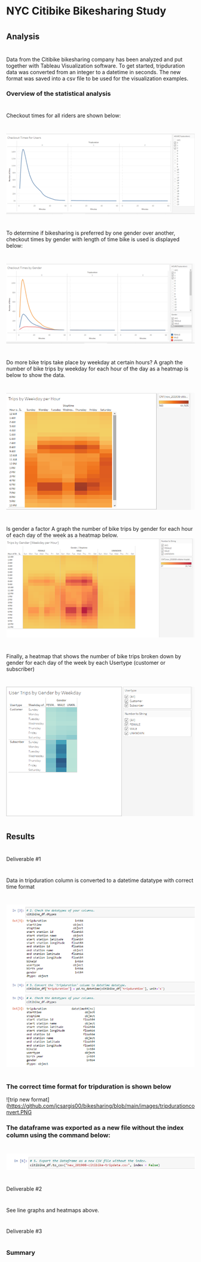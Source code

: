 # NYC Citibike Bikesharing Study
#
## Analysis
#
Data from the Citibike bikesharing company has been analyzed and put together with Tableau Visualization software.
To get started, tripduration data was converted from an integer to a datetime in seconds.  The new format was saved
into a csv file to be used for the visualization examples.
### Overview of the statistical analysis
#
Checkout times for all riders are shown below:
#
![checkout time](https://github.com/jcsargis00/bikesharing/blob/main/images/checkouttimesusers.PNG)
#
To determine if bikesharing is preferred by one gender over another, checkout times by gender with length of time bike is used is displayed below:
#
![gender checkout time](https://github.com/jcsargis00/bikesharing/blob/main/images/checkoutbygender.PNG)
#
Do more bike trips take place by weekday at certain hours?  A graph the number of bike trips by weekday for each hour of the day as a heatmap is below to show the data.
#
![heatmap](https://github.com/jcsargis00/bikesharing/blob/main/images/tripsweekdayhour.PNG)
#
Is gender a factor A graph the number of bike trips by gender for each hour of each day of the week as a heatmap below.
![heatmap by gender](https://github.com/jcsargis00/bikesharing/blob/main/images/tripsbygenderweekdayperhour.PNG)
#
Finally, a heatmap that shows the number of bike trips broken down by gender for each day of the week by each Usertype (customer or subscriber)
#
![trips by gender by weekday](https://github.com/jcsargis00/bikesharing/blob/main/images/usertripsbygenderbyweekday.PNG)
#
## Results
# 
Deliverable #1 
#
Data in tripduration column is converted to a datetime datatype with correct time format
#
![convert datatype](https://github.com/jcsargis00/bikesharing/blob/main/images/datatypes.PNG)
#
### The correct time format for tripduration is shown below
![trip new format](https://github.com/jcsargis00/bikesharing/blob/main/images/tripdurationconvert.PNG
### The dataframe was exported as a new file without the index column using the command below:
#
![new csv export file](https://github.com/jcsargis00/bikesharing/blob/main/images/newexportfile.PNG)
#
Deliverable #2
#
See line graphs and heatmaps above.
#
Deliverable #3
#

### Summary